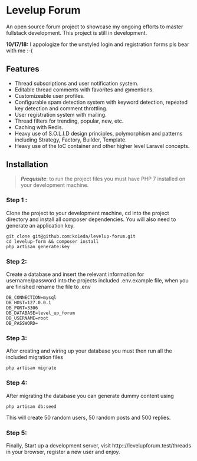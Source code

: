 # Levelup Forum 

An open source forum project to showcase my ongoing efforts to master fullstack development. This project is still in development.

**10/17/18:** I appologize for the unstyled login and registration forms pls bear with me :-(


## Features
+ Thread subscriptions and user notification system.
+ Editable thread comments with favorites and @mentions.
+ Customizeable user profiles.
+ Configurable spam detection system with keyword detection, repeated key detection and comment throttling.
+ User registration system with mailing.
+ Thread filters for trending, popular, new, etc.
+ Caching with Redis.
+ Heavy use of S.O.L.I.D design principles, polymorphism and patterns including Strategy, Factory, Builder, Template.
+ Heavy use of the IoC container and other higher level Laravel concepts.


## Installation

> ***Prequisite***: to run the project files you must have PHP 7 installed on your development machine.

### Step 1 :
Clone the project to your development machine, cd into the project directory and install all composer dependencies.  You will also need to generate an application key. 

```
git clone git@github.com:ko1eda/levelup-forum.git
cd levelup-form && composer install 
php artisan generate:key 
```

### Step 2:
Create a database and insert the relevant information for username/password into the projects included .env.example file, when you are finished rename the file to .env

```
DB_CONNECTION=mysql
DB_HOST=127.0.0.1
DB_PORT=3306
DB_DATABASE=level_up_forum
DB_USERNAME=root
DB_PASSWORD=
```
### Step 3:
After creating and wiring up your database you must then run all the included migration files

``` php artisan migrate ```

  
### Step 4:

After migrating the database you can generate dummy content using

``` php artisan db:seed ```

This will create 50 random users, 50 random posts and 500 replies.


### Step 5:

Finally, Start up a development server, visit http:://levelupforum.test/threads in your browser, register a new user and enjoy.
